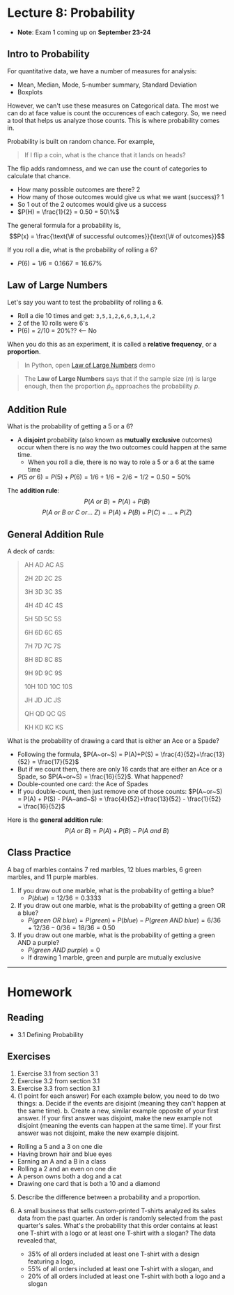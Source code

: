 # Lecture 8: Probability
* __Note__: Exam 1 coming up on __September 23-24__

## Intro to Probability
For quantitative data, we have a number of measures for analysis:
* Mean, Median, Mode, 5-number summary, Standard Deviation
* Boxplots

However, we can't use these measures on Categorical data. The most we can do at face value is count the occurences of each category. So, we need a tool that helps us analyze those counts. This is where probability comes in.

Probability is built on random chance. For example, 

> If I flip a coin, what is the chance that it lands on heads?

The flip adds randomness, and we can use the count of categories to calculate that chance.
* How many possible outcomes are there? 2
* How many of those outcomes would give us what we want (success)? 1
* So 1 out of the 2 outcomes would give us a success
* $P(H) = \frac{1}{2} = 0.50 = 50\%$

The general formula for a probability is,
$$P(x) = \frac{\text{\# of successful outcomes}}{\text{\# of outcomes}}$$

If you roll a die, what is the probability of rolling a 6?
* $P(6) = 1/6 = 0.1667 = 16.67\%$

## Law of Large Numbers
Let's say you want to test the probability of rolling a 6.
* Roll a die 10 times and get: `3,5,1,2,6,6,3,1,4,2`
* 2 of the 10 rolls were 6's
* P(6) = 2/10 = 20\%?? <-- No

When you do this as an experiment, it is called a __relative frequency__, or a __proportion__.

> In Python, open [Law of Large Numbers](https://colab.research.google.com/drive/1VRXPNELUI0to4PCfmwk-a8KV4n7zBsiD?usp=sharing) demo

> The __Law of Large Numbers__ says that if the sample size ($n$) is large enough, then the proportion $\hat{p}_n$ approaches the probability $p$. 

## Addition Rule
What is the probability of getting a 5 or a 6?
* A __disjoint__ probability (also known as __mutually exclusive__ outcomes) occur when there is no way the two outcomes could happen at the same time.
    * When you roll a die, there is no way to role a 5 or a 6 at the same time
* $P(5~or~6) = P(5) + P(6) = 1/6 + 1/6 = 2/6 = 1/2 = 0.50 = 50\%$

The __addition rule__:
$$P(A~or~B) = P(A) + P(B)$$
$$P(A~or~B~or~C~or...~Z) = P(A) + P(B) + P(C) + ... + P(Z)$$

## General Addition Rule
A deck of cards:
>	AH	AD	AC	AS
>
>	2H	2D	2C	2S
>
>	3H	3D	3C	3S
>
>	4H	4D	4C	4S
>
>	5H	5D	5C	5S
>
>	6H	6D	6C	6S
>
>	7H	7D	7C	7S
>
>	8H	8D	8C	8S
>
>	9H	9D	9C	9S
>
>	10H	10D	10C	10S
>
>	JH	JD	JC	JS
>
>	QH	QD	QC	QS
>
>	KH	KD	KC	KS

What is the probability of drawing a card that is either an Ace or a Spade?
* Following the formula, $P(A~or~S) = P(A)+P(S) = \frac{4}{52}+\frac{13}{52} = \frac{17}{52}$
* But if we count them, there are only 16 cards that are either an Ace or a Spade, so $P(A~or~S) = \frac{16}{52}$. What happened?
* Double-counted one card: the Ace of Spades
* If you double-count, then just remove one of those counts: $P(A~or~S) = P(A) + P(S) - P(A~and~S) = \frac{4}{52}+\frac{13}{52} - \frac{1}{52} = \frac{16}{52}$

Here is the __general addition rule__:
$$P(A~or~B) = P(A) + P(B) - P(A~and~B)$$

## Class Practice
A bag of marbles contains 7 red marbles, 12 blues marbles, 6 green marbles, and 11 purple marbles.
1. If you draw out one marble, what is the probability of getting a blue?
    * $P(blue)=12/36=0.3333$
2. If you draw out one marble, what is the probability of getting a green OR a blue?
    * $P(green~OR~blue)=P(green)+P(blue)−P(green~AND~blue)=6/36+12/36−0/36=18/36=0.50$
3. If you draw out one marble, what is the probability of getting a green AND a purple?
    * $P(green~AND~purple)=0$
    * If drawing 1 marble, green and purple are mutually exclusive

-----
# Homework
## Reading
* 3.1 Defining Probability

## Exercises
1. Exercise 3.1 from section 3.1
2. Exercise 3.2 from section 3.1
3. Exercise 3.3 from section 3.1 
4. (1 point for each answer) For each example below, you need to do two things:
  a. Decide if the events are disjoint (meaning they can't happen at the same time).
  b. Create a new, similar example opposite of your first answer. If your first answer was disjoint, make the new example not disjoint (meaning the events can happen at the same time). If your first answer was not disjoint, make the new example disjoint.

  * Rolling a 5 and a 3 on one die
  * Having brown hair and blue eyes
  * Earning an A and a B in a class
  * Rolling a 2 and an even on one die
  * A person owns both a dog and a cat
  * Drawing one card that is both a 10 and a diamond

5. Describe the difference between a probability and a proportion.

6. A small business that sells custom-printed T-shirts analyzed its sales data from the past quarter. An order is randomly selected from the past quarter's sales. What's the probability that this order contains at least one T-shirt with a logo or at least one T-shirt with a slogan? The data revealed that,
    * 35% of all orders included at least one T-shirt with a design featuring a logo,
    * 55% of all orders included at least one T-shirt with a slogan, and
    * 20% of all orders included at least one T-shirt with both a logo and a slogan
